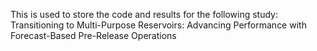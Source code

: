 This is used to store the code and results for the following study:
Transitioning to Multi-Purpose Reservoirs: Advancing Performance with Forecast-Based Pre-Release Operations
